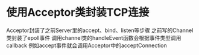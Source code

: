 # 使用Acceptor类封装TCP连接
Acceptor封装了之前Server里的accept、bind、listen等步骤
之前写的Channel类封装了epoll事件  调用channel类的handleEvent函数会根据事件类型调用callback
例如accept事件就会调用Acceptor中的acceptConnection